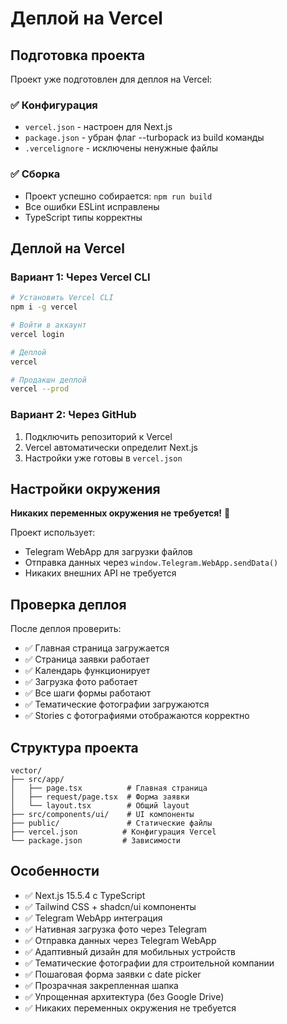 # Деплой на Vercel

## Подготовка проекта

Проект уже подготовлен для деплоя на Vercel:

### ✅ Конфигурация
- `vercel.json` - настроен для Next.js
- `package.json` - убран флаг --turbopack из build команды
- `.vercelignore` - исключены ненужные файлы

### ✅ Сборка
- Проект успешно собирается: `npm run build`
- Все ошибки ESLint исправлены
- TypeScript типы корректны

## Деплой на Vercel

### Вариант 1: Через Vercel CLI
```bash
# Установить Vercel CLI
npm i -g vercel

# Войти в аккаунт
vercel login

# Деплой
vercel

# Продакшн деплой
vercel --prod
```

### Вариант 2: Через GitHub
1. Подключить репозиторий к Vercel
2. Vercel автоматически определит Next.js
3. Настройки уже готовы в `vercel.json`

## Настройки окружения

**Никаких переменных окружения не требуется!** 🎉

Проект использует:
- Telegram WebApp для загрузки файлов
- Отправка данных через `window.Telegram.WebApp.sendData()`
- Никаких внешних API не требуется

## Проверка деплоя

После деплоя проверить:
- ✅ Главная страница загружается
- ✅ Страница заявки работает
- ✅ Календарь функционирует
- ✅ Загрузка фото работает
- ✅ Все шаги формы работают
- ✅ Тематические фотографии загружаются
- ✅ Stories с фотографиями отображаются корректно

## Структура проекта

```
vector/
├── src/app/
│   ├── page.tsx          # Главная страница
│   ├── request/page.tsx  # Форма заявки
│   └── layout.tsx        # Общий layout
├── src/components/ui/    # UI компоненты
├── public/               # Статические файлы
├── vercel.json          # Конфигурация Vercel
└── package.json         # Зависимости
```

## Особенности

- ✅ Next.js 15.5.4 с TypeScript
- ✅ Tailwind CSS + shadcn/ui компоненты
- ✅ Telegram WebApp интеграция
- ✅ Нативная загрузка фото через Telegram
- ✅ Отправка данных через Telegram WebApp
- ✅ Адаптивный дизайн для мобильных устройств
- ✅ Тематические фотографии для строительной компании
- ✅ Пошаговая форма заявки с date picker
- ✅ Прозрачная закрепленная шапка
- ✅ Упрощенная архитектура (без Google Drive)
- ✅ Никаких переменных окружения не требуется